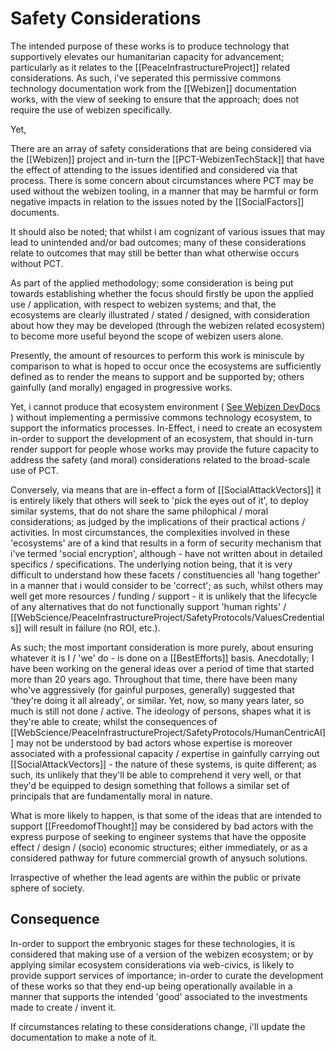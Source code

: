# Safety Considerations

The intended purpose of these works is to produce technology that supportively elevates our humanitarian capacity for advancement; particularly as it relates to the [[PeaceInfrastructureProject]] related considerations.  As such, i've seperated this permissive commons technology documentation work from the [[Webizen]] documentation works, with the view of seeking to ensure that the approach; does not require the use of webizen specifically.

Yet, 

There are an array of safety considerations that are being considered via the [[Webizen]] project and in-turn the  [[PCT-WebizenTechStack]] that have the effect of attending to the issues identified and considered via that process.  There is some concern about circumstances where PCT may be used without the webizen tooling, in a manner that may be harmful or form negative impacts in relation to the issues noted by the [[SocialFactors]] documents.

It should also be noted; that whilst i am cognizant of various issues that may lead to unintended and/or bad outcomes; many of these considerations relate to outcomes that may still be better than what otherwise occurs without PCT.  

As part of the applied methodology;  some consideration is being put towards establishing whether the focus should firstly be upon the applied use / application, with respect to webizen systems; and that, the ecosystems are clearly illustrated / stated / designed, with consideration about how they may be developed (through the webizen related ecosystem) to  become more useful beyond the scope of webizen users alone. 

Presently, the amount of resources to perform this work is miniscule by comparison to what is hoped to occur once the ecosystems are sufficiently defined as to render the means to support and be supported by; others gainfully (and morally) engaged in progressive works.

Yet, i cannot produce that ecosystem environment ( [See Webizen DevDocs](https://devdocs.webizen.org/) ) without implementing a permissive commons technology ecosystem, to support the informatics processes.  In-Effect, i need to create an ecosystem in-order to support the development of an ecosystem, that should in-turn render support for people whose works may provide the future capacity to address the safety (and moral) considerations related to the broad-scale use of PCT.  

Conversely, via means that are in-effect a form of [[SocialAttackVectors]] it is entirely likely that others will seek to 'pick the eyes out of it', to deploy similar systems, that do not share the same philophical / moral considerations; as judged by the implications of their practical actions / activities.   In most circumstances, the complexities involved in these 'ecosystems' are of a kind that results in a form of security mechanism that i've termed 'social encryption', although - have not written about in detailed specifics / specifications.  The underlying notion being, that it is very difficult to understand how these facets / constituencies all 'hang together' in a manner that i would consider to be 'correct'; as such, whilst others may well get more resources / funding / support - it is unlikely that the lifecycle of any alternatives that do not functionally support 'human rights' /  [[WebScience/PeaceInfrastructureProject/SafetyProtocols/ValuesCredentials]] will result in failure (no ROI, etc.).

As such; the most important consideration is more purely, about ensuring whatever it is I / 'we' do - is done on a [[BestEfforts]] basis.   Anecdotally; I have been working on the general ideas over a period of time that started more than 20 years ago.  Throughout that time, there have been many who've aggressively (for gainful purposes, generally) suggested that 'they're doing it all already', or similar.  Yet, now, so many years later, so much is still not done / active.  The ideology of persons, shapes what it is they're able to create; whilst the consequences of [[WebScience/PeaceInfrastructureProject/SafetyProtocols/HumanCentricAI]] may not be understood by bad actors whose expertise is moreover associated with a professional capacity / expertise in gainfully carrying out [[SocialAttackVectors]] - the nature of these systems, is quite different; as such, its unlikely that they'll be able to comprehend it very well, or that they'd be equipped to design something that follows a similar set of principals that are fundamentally moral in nature.

What is more likely to happen, is that some of the ideas that are intended to support [[FreedomofThought]] may be considered by bad actors with the express purpose of seeking to engineer systems that have the opposite effect / design / (socio) economic structures; either immediately, or as a considered pathway for future commercial growth of anysuch solutions.

Irraspective of whether the lead agents are within the public or private sphere of society.

## Consequence

In-order to support the embryonic stages for these technologies, it is considered that making use of a version of the webizen ecosystem; or by applying similar ecosystem considerations via web-civics, is likely to provide support services of importance; in-order to curate the development of these works so that they end-up being operationally available in a manner that supports the intended 'good' associated to the investments made to create / invent it.

If circumstances relating to these considerations change, i'll update the documentation to make a note of it. 




